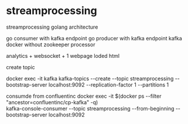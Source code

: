# streamprocessing
streamprocessing golang architecture 



go consumer with kafka endpoint 
go producer  with kafka endpoint 
kafka   docker  without zookeeper 
processor 


analytics  + websocket  + 1 webpage loded html 

create topic 

docker exec -it kafka kafka-topics --create --topic streamprocessing --bootstrap-server localhost:9092 --replication-factor 1 --partitions 1


consumde from confluentinc
docker exec -it $(docker ps --filter "ancestor=confluentinc/cp-kafka" -q) \
  kafka-console-consumer --topic streamprocessing --from-beginning --bootstrap-server localhost:9092
